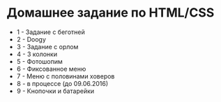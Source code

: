 # Домашнее задание по HTML/CSS

* 1 - Задание с беготней
* 2 - Doogy
* 3 - Задание с орлом
* 4 - 3 колонки
* 5 - Фотошопим
* 6 - Фиксованное меню
* 7 - Меню с половинами ховеров
* 8 - в процессе (до 09.06.2016)
* 9 - Кнопочки и батарейки